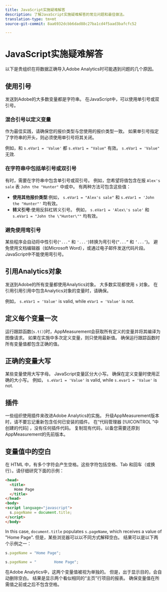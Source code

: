```yaml
---
title: JavaScript实施疑难解答
description: 了解JavaScript实施疑难解答的常见问题和最佳做法。
translation-type: tm+mt
source-git-commit: 8aa6932dcbb6dad88c27ba1cd4f5aad3bafcfc52

---
```



# JavaScript实施疑难解答

以下是贵组织在将数据正确导入Adobe Analytics时可能遇到问题的几个原因。

## 使用引号

发送到Adobe的大多数变量都是字符串。 在JavaScript中，可以使用单引号或双引号。

### 混合引号以定义变量

作为最佳实践，请确保您的报价类型与您使用的报价类型一致。 如果单引号指定了字符串的开头，则必须使用单引号将其关闭。

例如，和 `s.eVar1 = 'Value'` 都 `s.eVar1 = "Value"` 有效。 `s.eVar1 = 'Value"` 无效.

### 在字符串中包括单引号或双引号

有时，需要在字符串中包含单引号或双引号。 例如，您希望将值包含在报 `Alex's sale` 表 `John the "Hunter"` 中或中。 有两种方法可包含这些值：

* **使用其他报价类型**:例如， `s.eVar1 = "Alex's sale"` 和 `s.eVar1 = 'John the "Hunter"'` 均有效。
* **转义引号**:使用反斜杠转义引号。 例如， `s.eVar1 = 'Alex\'s sale'` 和 `s.eVar1 = "John the \"Hunter\""` 均有效。

### 避免使用弯引号

某些程序会自动将中性引号(`"..."` 和 `'...'`)转换为弯引号(`“...”` 和 `‘...’`)。 避免使用文档编辑器（如Microsoft Word），或通过电子邮件发送代码片段。 JavaScript中不能使用弯引号。

## 引用Analytics对象

发送到Adobe的所有变量都使用Analytics对象。 大多数实现都使用 `s` 对象。 在引用引用引用中包含Analytics对象的变量时，请确保。

例如， `s.eVar1 = 'Value'` is valid, while `eVar1 = 'Value'` is not.

## 定义每个变量一次

运行跟踪函数(`s.t()`)时，AppMeasurement会获取所有定义的变量并将其编译为图像请求。 如果在实施中多次定义变量，则只使用最新值。 确保运行跟踪函数时所有变量值都包含正确的值。

## 正确的变量大写

某些变量使用大写字母。 JavaScript变量区分大小写。 确保在定义变量时使用正确的大小写。 例如， `s.eVar1 = 'Value'` is valid, while `s.evar1 = 'Value'` is not.

## 插件

一些组织使用插件来改进Adobe Analytics的实施。 升级AppMeasurement版本时，请不要忘记重新包含任何已安装的插件。 在“代码管理器 [!UICONTROL ”中创建的代码] ，没有任何插件代码。 复制现有代码，以备您需要还原到AppMeasurement的先前版本。

## 变量值中的空白

在 HTML 中，有多个字符会产生空格。这些字符包括空格、Tab 和回车（或换行）。请仔细研究下面的示例：

```html
<head>
  <title>
    Home Page
  </title>
</head>
<body>
<script language="javascript">
  s.pageName = document.title;
</script>
</body>
```

In this case, `document.title` populates `s.pageName`, which receives a value of &quot;Home Page&quot;. 但是，某些浏览器可以以不同方式解释空白。 结果可以是以下两个示例之一：

```js
s.pageName = "Home Page";
```

```js
s.pageName = "        Home Page";
```

在Adobe Analytics中，这两个变量值被视为单独的。 但是，出于显示目的，会自动删除空白。 结果是显示两个看似相同的“主页”行项目的报表。 确保变量值在所需值之前或之后不包含空格。

